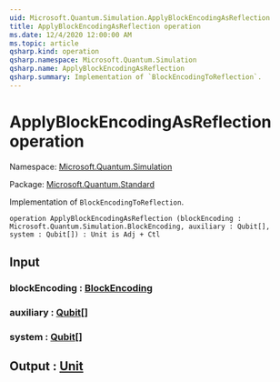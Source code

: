 ```yaml
---
uid: Microsoft.Quantum.Simulation.ApplyBlockEncodingAsReflection
title: ApplyBlockEncodingAsReflection operation
ms.date: 12/4/2020 12:00:00 AM
ms.topic: article
qsharp.kind: operation
qsharp.namespace: Microsoft.Quantum.Simulation
qsharp.name: ApplyBlockEncodingAsReflection
qsharp.summary: Implementation of `BlockEncodingToReflection`.
---
```


# ApplyBlockEncodingAsReflection operation

Namespace: [Microsoft.Quantum.Simulation](xref:Microsoft.Quantum.Simulation)

Package: [Microsoft.Quantum.Standard](https://nuget.org/packages/Microsoft.Quantum.Standard)


Implementation of `BlockEncodingToReflection`.

```qsharp
operation ApplyBlockEncodingAsReflection (blockEncoding : Microsoft.Quantum.Simulation.BlockEncoding, auxiliary : Qubit[], system : Qubit[]) : Unit is Adj + Ctl
```


## Input

### blockEncoding : [BlockEncoding](xref:Microsoft.Quantum.Simulation.BlockEncoding)




### auxiliary : [Qubit](xref:microsoft.quantum.lang-ref.qubit)[]




### system : [Qubit](xref:microsoft.quantum.lang-ref.qubit)[]





## Output : [Unit](xref:microsoft.quantum.lang-ref.unit)

